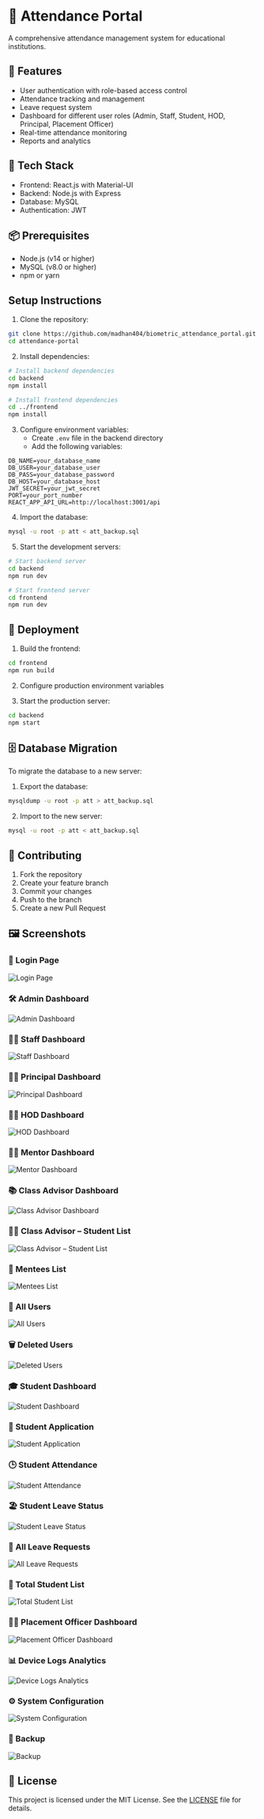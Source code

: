 # 📘 Attendance Portal

A comprehensive attendance management system for educational institutions.

## 🚀 Features

- User authentication with role-based access control
- Attendance tracking and management
- Leave request system
- Dashboard for different user roles (Admin, Staff, Student, HOD, Principal, Placement Officer)
- Real-time attendance monitoring
- Reports and analytics

## 🧰 Tech Stack

- Frontend: React.js with Material-UI
- Backend: Node.js with Express
- Database: MySQL
- Authentication: JWT

## 📦 Prerequisites

- Node.js (v14 or higher)
- MySQL (v8.0 or higher)
- npm or yarn

## Setup Instructions

1. Clone the repository:
```bash
git clone https://github.com/madhan404/biometric_attendance_portal.git
cd attendance-portal
```

2. Install dependencies:
```bash
# Install backend dependencies
cd backend
npm install

# Install frontend dependencies
cd ../frontend
npm install
```

3. Configure environment variables:
   - Create `.env` file in the backend directory
   - Add the following variables:
```
DB_NAME=your_database_name
DB_USER=your_database_user
DB_PASS=your_database_password
DB_HOST=your_database_host
JWT_SECRET=your_jwt_secret
PORT=your_port_number
REACT_APP_API_URL=http://localhost:3001/api
```

4. Import the database:
```bash
mysql -u root -p att < att_backup.sql
```

5. Start the development servers:
```bash
# Start backend server
cd backend
npm run dev

# Start frontend server
cd frontend
npm run dev
```

## 🚀 Deployment

1. Build the frontend:
```bash
cd frontend
npm run build
```

2. Configure production environment variables

3. Start the production server:
```bash
cd backend
npm start
```

## 🗄️ Database Migration

To migrate the database to a new server:

1. Export the database:
```bash
mysqldump -u root -p att > att_backup.sql
```

2. Import to the new server:
```bash
mysql -u root -p att < att_backup.sql
```

## 🤝 Contributing

1. Fork the repository
2. Create your feature branch
3. Commit your changes
4. Push to the branch
5. Create a new Pull Request

## 🖼️ Screenshots

### 🔐 Login Page  
![Login Page](frontend/public/readme-assets/login_page.png)

### 🛠️ Admin Dashboard  
![Admin Dashboard](frontend/public/readme-assets/admin-dashboard.png)

### 👨‍🏫 Staff Dashboard  
![Staff Dashboard](frontend/public/readme-assets/staff-dashboard.png)

### 👨‍🏫 Principal Dashboard  
![Principal Dashboard](frontend/public/readme-assets/principal-dashboard.png)

### 🧑‍💼 HOD Dashboard  
![HOD Dashboard](frontend/public/readme-assets/hod-dashboard.png)

### 🧑‍🏫 Mentor Dashboard  
![Mentor Dashboard](frontend/public/readme-assets/mentor-dashboard.png)

### 📚 Class Advisor Dashboard  
![Class Advisor Dashboard](frontend/public/readme-assets/classAdvisor-dashboard.png)

### 🧑‍🎓 Class Advisor – Student List  
![Class Advisor – Student List](frontend/public/readme-assets/classAdvisor-stdList.png)

### 👥 Mentees List  
![Mentees List](frontend/public/readme-assets/mentees-list.png)

### 👤 All Users  
![All Users](frontend/public/readme-assets/all-users.png)

### 🗑️ Deleted Users  
![Deleted Users](frontend/public/readme-assets/deleted-users.png)

### 🎓 Student Dashboard  
![Student Dashboard](frontend/public/readme-assets/student_dashboard.png)

### 📝 Student Application  
![Student Application](frontend/public/readme-assets/std-application.png)

### 🕒 Student Attendance  
![Student Attendance](frontend/public/readme-assets/std-attendance.png)

### 🏖️ Student Leave Status  
![Student Leave Status](frontend/public/readme-assets/std-leave-sts.png)

### 📩 All Leave Requests  
![All Leave Requests](frontend/public/readme-assets/allLeave-requests.png)

### 🧾 Total Student List  
![Total Student List](frontend/public/readme-assets/totalStd-list.png)

### 🧑‍💼 Placement Officer Dashboard  
![Placement Officer Dashboard](frontend/public/readme-assets/placementOfficer-dashboard.png)

### 📊 Device Logs Analytics  
![Device Logs Analytics](frontend/public/readme-assets/device-logs-analytics.png)

### ⚙️ System Configuration  
![System Configuration](frontend/public/readme-assets/system-config.png)

### 💾 Backup  
![Backup](frontend/public/readme-assets/backup.png)


## 📄 License

This project is licensed under the MIT License. See the [LICENSE](LICENSE) file for details.
